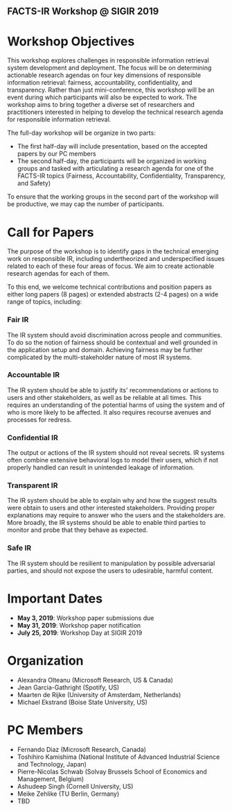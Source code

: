 ## FACTS-IR Workshop @ SIGIR 2019

# Workshop Objectives
This workshop explores challenges in responsible information retrieval system development and deployment. The focus will be on determining actionable research agendas on four key dimensions of responsible information retrieval: fairness, accountability, confidentiality, and transparency. Rather than just mini-conference, this workshop will be an event during which participants will also be expected to work.  The workshop aims to bring together a diverse set of researchers and practitioners interested in helping to develop the technical research agenda for responsible information retrieval. 

The full-day workshop will be organize in two parts: 
* The first half-day will include presentation, based on the accepted papers by our PC members
* The second half-day, the participants will be organized in working groups and tasked with articulating a research agenda for one of the FACTS-IR topics (Fairness, Accountability, Confidentiality, Transparency, and Safety)

To ensure that the working groups in the second part of the workshop will be productive, we may cap the number of participants. 

# Call for Papers
The purpose of the workshop is to identify gaps in the technical emerging work on responsible IR, including undertheorized and underspecified issues related to each of these four areas of focus.  We aim to create actionable research agendas for each of them. 

To this end, we welcome technical contributions and position papers as either long papers (8 pages) or extended abstracts (2-4 pages) on a wide range of topics, including:

### Fair IR
The IR system should avoid discrimination across people and communities. To do so the notion of fairness should be contextual and well grounded in the application setup and domain. Achieving fairness may be further complicated by the multi-stakeholder nature of most IR systems.

### Accountable IR
The IR system should be able to justify its' recommendations or actions to users and other stakeholders, as well as be reliable at all times.  This requires an understanding of the potential harms of using the system and of who is more likely to be affected.  It also requires recourse avenues and processes for redress.

### Confidential IR 
The output or actions of the IR system should not reveal secrets. IR systems often combine extensive behavioral logs to model their users, which if not properly handled can result in unintended leakage of information.   

### Transparent IR
The IR system should be able to explain why and how the suggest results were obtain to users and other interested stakeholders.  Providing proper explanations may require to answer who the users and the stakeholders are.  More broadly, the IR systems should be able to enable third parties to monitor and probe that they behave as expected. 

### Safe IR 
The IR system should be resilient to manipulation by possible adversarial parties, and should not expose the users to udesirable, harmful content.  

# Important Dates
* **May 3, 2019**:     Workshop paper submissions due
* **May 31, 2019**:    Workshop paper notification
* **July 25, 2019**:   Workshop Day at SIGIR 2019

# Organization 
* Alexandra Olteanu (Microsoft Research, US & Canada)
* Jean Garcia-Gathright (Spotify, US)
* Maarten de Rijke (University of Amsterdam, Netherlands)
* Michael Ekstrand (Boise State University, US)

# PC Members
* Fernando Diaz (Microsoft Research, Canada)
* Toshihiro Kamishima (National Institute of Advanced Industrial Science and Technology, Japan)
* Pierre-Nicolas Schwab (Solvay Brussels School of Economics and Management, Belgium)
* Ashudeep Singh (Cornell University, US)
* Meike Zehlike (TU Berlin, Germany)
* TBD
